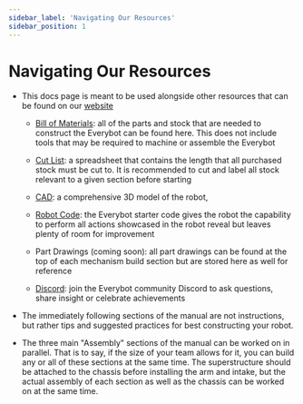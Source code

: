 ```yaml
---
sidebar_label: 'Navigating Our Resources'
sidebar_position: 1
---
```


# Navigating Our Resources

* This docs page is meant to be used alongside other resources that can be found on our [website](https://www.118everybot.org/)

    * [Bill of Materials](https://docs.google.com/spreadsheets/d/1FQiT3qv4sNFgAs3m7qzWLI2aqMw7r6ssJrI9GN3_Au0/edit?usp=sharing): all of the parts and stock that are needed to construct the Everybot can be found here. This does not include tools that may be required to machine or assemble the Everybot

    * [Cut List](https://docs.google.com/spreadsheets/d/13_pTHQV9YwcAtf3_clEg5P17Wjkwd5Gorz2NcEoRKRs/edit?usp=sharing): a spreadsheet that contains the length that all purchased stock must be cut to. It is recommended to cut and label all stock relevant to a given section before starting

    * [CAD](https://grabcad.com/library/the-2022-robonauts-everybot-2): a comprehensive 3D model of the robot, 

    * [Robot Code](https://gitlab.com/robonautseverybot/everybot-2023): the Everybot starter code gives the robot the capability to perform all actions showcased in the robot reveal but leaves plenty of room for improvement

    * Part Drawings (coming soon): all part drawings can be found at the top of each mechanism build section but are stored here as well for reference

    * [Discord](https://discord.com/invite/XuWfwRJcfA): join the Everybot community Discord to ask questions, share insight or celebrate achievements

* The immediately following sections of the manual are not instructions, but rather tips and suggested practices for best constructing your robot.

* The three main "Assembly" sections of the manual can be worked on in parallel. That is to say, if the size of your team allows for it, you can build any or all of these sections at the same time. The superstructure should be attached to the chassis before installing the arm and intake, but the actual assembly of each section as well as the chassis can be worked on at the same time.
